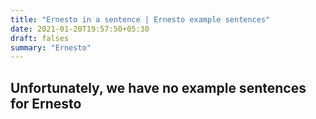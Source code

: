 ```yaml
---
title: "Ernesto in a sentence | Ernesto example sentences"
date: 2021-01-20T19:57:50+05:30
draft: falses
summary: "Ernesto"
---
```

## Unfortunately, we have no example sentences for Ernesto                 
